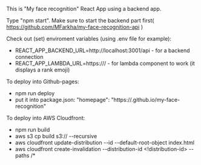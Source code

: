 This is "My face recognition" React App using a backend app.

Type "npm start".
Make sure to start the backend part first( https://github.com/MFarkha/my-face-recognition-api )

Check out (set) enviroment variables (using .env file for example):
- REACT_APP_BACKEND_URL=http://localhost:3001/api - for a backend connection
- REACT_APP_LAMBDA_URL=https://<!AWS LAMBDA URL>/ - for lambda component to work (it displays a rank emoji)

To deploy into Github-pages:
- npm run deploy
- put it into package.json:
"homepage": "https://<!YOUR GITHUB USERNAME>.github.io/my-face-recognition"

To deploy into AWS Cloudfront:
- npm run build
- aws s3 cp build s3://<!NAME OF YOUR BUCKET> --recursive
- aws cloudfront update-distribution --id <!YOUR DISTRIBUTION ID> --default-root-object index.html
- aws cloudfront create-invalidation --distribution-id <!distribution-id> --paths /\*